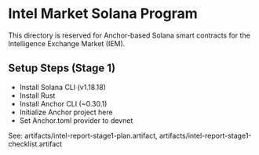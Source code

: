 # Intel Market Solana Program

This directory is reserved for Anchor-based Solana smart contracts for the Intelligence Exchange Market (IEM).

## Setup Steps (Stage 1)
- Install Solana CLI (v1.18.18)
- Install Rust
- Install Anchor CLI (~0.30.1)
- Initialize Anchor project here
- Set Anchor.toml provider to devnet

See: artifacts/intel-report-stage1-plan.artifact, artifacts/intel-report-stage1-checklist.artifact

